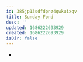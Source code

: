 ```yaml
---
id: 385jp13sdfdpnz4qwkuixqv
title: Sunday Fond
desc: ''
updated: 1686222693929
created: 1686222693929
isDir: false
---
```

-
